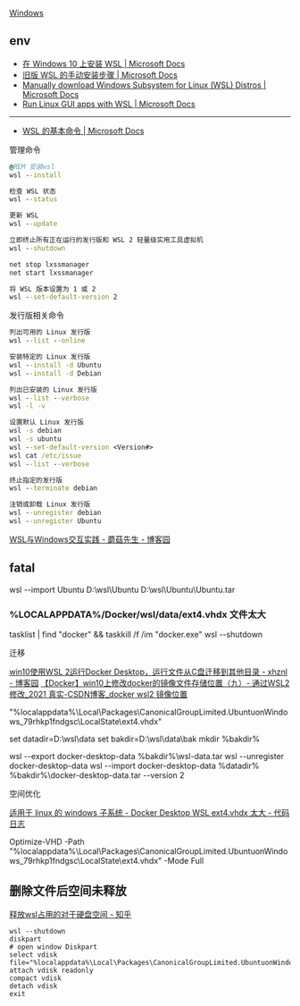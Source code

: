 
[Windows](Windows.md)<!-- [[Windows]] --> 

## env

- [在 Windows 10 上安装 WSL | Microsoft Docs](https://docs.microsoft.com/zh-cn/windows/wsl/install-win10)
- [旧版 WSL 的手动安装步骤 | Microsoft Docs](https://docs.microsoft.com/zh-cn/windows/wsl/install-manual)
- [Manually download Windows Subsystem for Linux (WSL) Distros | Microsoft Docs](https://docs.microsoft.com/en-us/windows/wsl/install-manual)
- [Run Linux GUI apps with WSL | Microsoft Docs](https://docs.microsoft.com/en-us/windows/wsl/tutorials/gui-apps)

---

- [WSL 的基本命令 | Microsoft Docs](https://docs.microsoft.com/zh-cn/windows/wsl/basic-commands)

管理命令

```cmd
@REM 安装wsl
wsl --install

检查 WSL 状态
wsl --status

更新 WSL
wsl --update

立即终止所有正在运行的发行版和 WSL 2 轻量级实用工具虚拟机
wsl --shutdown

net stop lxssmanager
net start lxssmanager

将 WSL 版本设置为 1 或 2
wsl --set-default-version 2
```

发行版相关命令

```cmd
列出可用的 Linux 发行版
wsl --list --online 

安装特定的 Linux 发行版
wsl --install -d Ubuntu
wsl --install -d Debian

列出已安装的 Linux 发行版
wsl --list --verbose
wsl -l -v

设置默认 Linux 发行版
wsl -s debian
wsl -s ubuntu
wsl --set-default-version <Version#>
wsl cat /etc/issue
wsl --list --verbose

终止指定的发行版
wsl --terminate debian

注销或卸载 Linux 发行版
wsl --unregister debian
wsl --unregister Ubuntu
```

[WSL与Windows交互实践 - 蘑菇先生 - 博客园](https://www.cnblogs.com/mushroom/p/8969338.html)

## fatal

wsl --import Ubuntu D:\wsl\Ubuntu D:\wsl\Ubuntu\Ubuntu.tar

### %LOCALAPPDATA%/Docker/wsl/data/ext4.vhdx 文件太大

tasklist | find "docker" && taskkill /f /im "docker.exe"
wsl --shutdown

迁移

[win10使用WSL 2运行Docker Desktop，运行文件从C盘迁移到其他目录 - xhznl - 博客园](https://www.cnblogs.com/xhznl/p/13184398.html#4634011)
[【Docker】win10上修改docker的镜像文件存储位置（九）- 通过WSL2修改_2021 真实-CSDN博客_docker wsl2 镜像位置](https://blog.csdn.net/u013948858/article/details/111464534)

"%localappdata%\Local\Packages\CanonicalGroupLimited.UbuntuonWindows_79rhkp1fndgsc\LocalState\ext4.vhdx"

set datadir=D:\wsl\data
set bakdir=D:\wsl\data\bak
mkdir %bakdir%

wsl --export docker-desktop-data %bakdir%\wsl-data.tar
wsl --unregister docker-desktop-data
wsl --import docker-desktop-data %datadir% %bakdir%\docker-desktop-data.tar --version 2

空间优化

[适用于 linux 的 windows 子系统 - Docker Desktop WSL ext4.vhdx 太大 - 代码日志](https://stackoverflow.com/questions/70946140/docker-desktop-wsl-ext4-vhdx-too-large)

Optimize-VHD -Path "%localappdata%\Local\Packages\CanonicalGroupLimited.UbuntuonWindows_79rhkp1fndgsc\LocalState\ext4.vhdx" -Mode Full

## 删除文件后空间未释放

[释放wsl占用的对于硬盘空间 - 知乎](https://zhuanlan.zhihu.com/p/358528257)

```
wsl --shutdown
diskpart
# open window Diskpart
select vdisk file="%localappdata%\Local\Packages\CanonicalGroupLimited.UbuntuonWindows_79rhkp1fndgsc\LocalState\ext4.vhdx"
attach vdisk readonly
compact vdisk
detach vdisk
exit
```